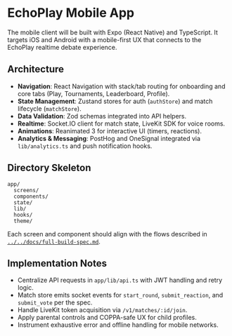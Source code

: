 # EchoPlay Mobile App

The mobile client will be built with Expo (React Native) and TypeScript. It targets iOS and Android with a mobile-first UX that connects to the EchoPlay realtime debate experience.

## Architecture
- **Navigation**: React Navigation with stack/tab routing for onboarding and core tabs (Play, Tournaments, Leaderboard, Profile).
- **State Management**: Zustand stores for auth (`authStore`) and match lifecycle (`matchStore`).
- **Data Validation**: Zod schemas integrated into API helpers.
- **Realtime**: Socket.IO client for match state, LiveKit SDK for voice rooms.
- **Animations**: Reanimated 3 for interactive UI (timers, reactions).
- **Analytics & Messaging**: PostHog and OneSignal integrated via `lib/analytics.ts` and push notification hooks.

## Directory Skeleton
```
app/
  screens/
  components/
  state/
  lib/
  hooks/
  theme/
```

Each screen and component should align with the flows described in [`../../docs/full-build-spec.md`](../../docs/full-build-spec.md).

## Implementation Notes
- Centralize API requests in `app/lib/api.ts` with JWT handling and retry logic.
- Match store emits socket events for `start_round`, `submit_reaction`, and `submit_vote` per the spec.
- Handle LiveKit token acquisition via `/v1/matches/:id/join`.
- Apply parental controls and COPPA-safe UX for child profiles.
- Instrument exhaustive error and offline handling for mobile networks.
